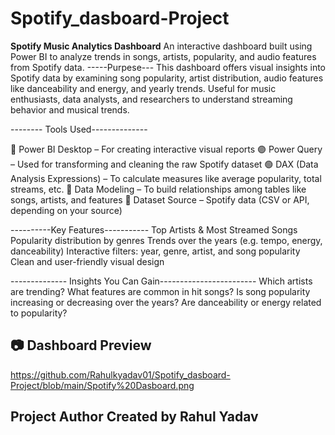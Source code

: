 # Spotify_dasboard-Project
**Spotify Music Analytics Dashboard**
An interactive dashboard built using Power BI to analyze trends in songs, artists, popularity, and audio features from Spotify data.
-----Purpese---
This dashboard offers visual insights into Spotify data by examining song popularity, artist distribution, audio features like danceability and energy, and yearly trends.
Useful for music enthusiasts, data analysts, and researchers to understand streaming behavior and musical trends.

-------- Tools Used--------------

🔶 Power BI Desktop – For creating interactive visual reports
🟣 Power Query – Used for transforming and cleaning the raw Spotify dataset
🟢 DAX (Data Analysis Expressions) – To calculate measures like average popularity, total streams, etc.
🧩 Data Modeling – To build relationships among tables like songs, artists, and features
📁 Dataset Source – Spotify data (CSV or API, depending on your source)

----------Key Features-----------
Top Artists & Most Streamed Songs
Popularity distribution by genres
Trends over the years (e.g. tempo, energy, danceability)
Interactive filters: year, genre, artist, and song popularity
Clean and user-friendly visual design

-------------- Insights You Can Gain------------------------
Which artists are trending?
What features are common in hit songs?
Is song popularity increasing or decreasing over the years?
Are danceability or energy related to popularity?

## 📷 Dashboard Preview
https://github.com/Rahulkyadav01/Spotify_dasboard-Project/blob/main/Spotify%20Dasboard.png

 Project Author
Created by Rahul Yadav 
-


